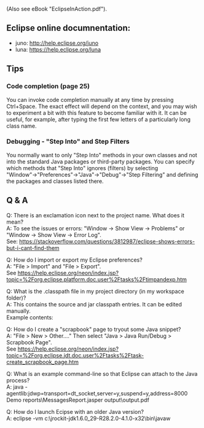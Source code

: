 (Also see eBook "EclipseInAction.pdf").  

## Eclipse online documnentation:  
* juno: http://help.eclipse.org/juno
* luna: https://help.eclipse.org/luna

## Tips  
### Code completion (page 25)
You can invoke code completion manually at any time by pressing Ctrl+Space. The exact effect will depend on the context, and you may wish to experiment a bit with this feature to become familiar with it. It can be useful, for example, after typing the first few letters of a particularly long class name.  

### Debugging - "Step Into" and Step Filters  
You normally want to only "Step Into" methods in your own classes and not into the standard Java packages or third-party packages. You can specify which methods that "Step Into" ignores (filters) by selecting "Window"→"Preferences"→"Java"→"Debug"→"Step Filtering" and
defining the packages and classes listed there. 

## Q & A
Q: There is an exclamation icon next to the project name. What does it mean?  
A: To see the issues or errors: "Window → Show View → Problems" or "Window → Show View → Error Log".  
See: https://stackoverflow.com/questions/3812987/eclipse-shows-errors-but-i-cant-find-them  

Q: How do I import or export my Eclipse preferences?  
A: "File > Import" and "File > Export".  
See https://help.eclipse.org/neon/index.jsp?topic=%2Forg.eclipse.platform.doc.user%2Ftasks%2Ftimpandexp.htm  

Q: What is the .classpath file in my project directory (in my workspace folder)?  
A: This contains the source and jar classpath entries. It can be edited manually.  
Example contents:  
    <?xml version="1.0" encoding="UTF-8"?>
    <classpath>
        <classpathentry kind="src" path="src"/>
        <classpathentry kind="src" path="test/java"/>
        <classpathentry kind="src" path="unittests/java"/>
        <classpathentry kind="src" path="unittests/testdata"/>
        <classpathentry kind="lib" path="3rdparty/apps/ant/lib/ant-junit.jar"/>
        <classpathentry kind="lib" path="3rdparty/apps/ant/lib/ant.jar"/>

Q: How do I create a "scrapbook" page to tryout some Java snippet?  
A: "File > New > Other...." Then select "Java > Java Run/Debug > Scrapbook Page".  
See https://help.eclipse.org/neon/index.jsp?topic=%2Forg.eclipse.jdt.doc.user%2Ftasks%2Ftask-create_scrapbook_page.htm  

Q: What is an example command-line so that Eclipse can attach to the Java process?  
A: java -agentlib:jdwp=transport=dt_socket,server=y,suspend=y,address=8000 Demo reports\MessagesReport.jasper output\output.pdf  

Q: How do I launch Ecipse with an older Java version?  
A: eclipse -vm c:\jrockit-jdk1.6.0_29-R28.2.0-4.1.0-x32\bin\javaw  
